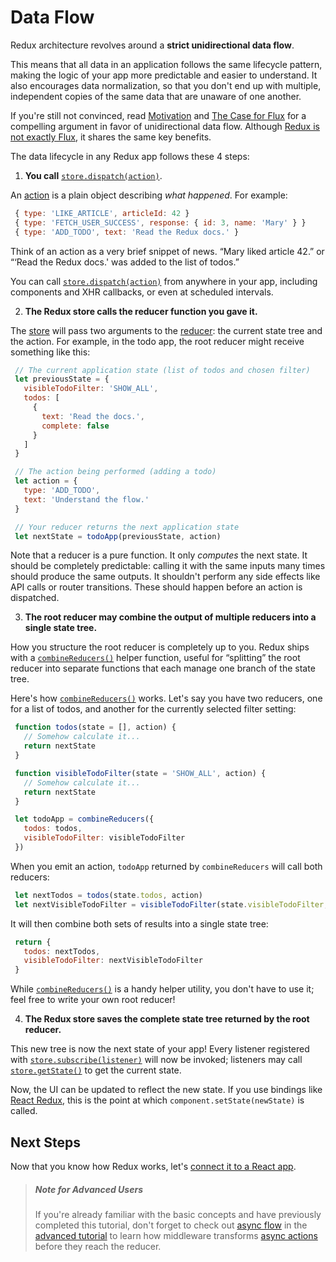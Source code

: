# Data Flow

Redux architecture revolves around a **strict unidirectional data flow**.

This means that all data in an application follows the same lifecycle pattern, making the logic of your app more predictable and easier to understand. It also encourages data normalization, so that you don't end up with multiple, independent copies of the same data that are unaware of one another.

If you're still not convinced, read [Motivation](../introduction/Motivation.md) and [The Case for Flux](https://medium.com/@dan_abramov/the-case-for-flux-379b7d1982c6) for a compelling argument in favor of unidirectional data flow. Although [Redux is not exactly Flux](../introduction/PriorArt.md), it shares the same key benefits.

The data lifecycle in any Redux app follows these 4 steps:

1. **You call** [`store.dispatch(action)`](../api/Store.md#dispatch).

  An [action](Actions.md) is a plain object describing *what happened*. For example:

   ```js
    { type: 'LIKE_ARTICLE', articleId: 42 }
    { type: 'FETCH_USER_SUCCESS', response: { id: 3, name: 'Mary' } }
    { type: 'ADD_TODO', text: 'Read the Redux docs.' }
   ```

  Think of an action as a very brief snippet of news. “Mary liked article 42.” or “‘Read the Redux docs.' was added to the list of todos.”

  You can call [`store.dispatch(action)`](../api/Store.md#dispatch) from anywhere in your app, including components and XHR callbacks, or even at scheduled intervals.

2. **The Redux store calls the reducer function you gave it.**

  The [store](Store.md) will pass two arguments to the [reducer](Reducers.md): the current state tree and the action. For example, in the todo app, the root reducer might receive something like this:

   ```js
    // The current application state (list of todos and chosen filter)
    let previousState = {
      visibleTodoFilter: 'SHOW_ALL',
      todos: [
        {
          text: 'Read the docs.',
          complete: false
        }
      ]
    }

    // The action being performed (adding a todo)
    let action = {
      type: 'ADD_TODO',
      text: 'Understand the flow.'
    }

    // Your reducer returns the next application state
    let nextState = todoApp(previousState, action)
   ```

  Note that a reducer is a pure function. It only *computes* the next state. It should be completely predictable: calling it with the same inputs many times should produce the same outputs. It shouldn't perform any side effects like API calls or router transitions. These should happen before an action is dispatched.

3. **The root reducer may combine the output of multiple reducers into a single state tree.**

  How you structure the root reducer is completely up to you. Redux ships with a [`combineReducers()`](../api/combineReducers.md) helper function, useful for “splitting” the root reducer into separate functions that each manage one branch of the state tree.

  Here's how [`combineReducers()`](../api/combineReducers.md) works. Let's say you have two reducers, one for a list of todos, and another for the currently selected filter setting:

   ```js
    function todos(state = [], action) {
      // Somehow calculate it...
      return nextState
    }

    function visibleTodoFilter(state = 'SHOW_ALL', action) {
      // Somehow calculate it...
      return nextState
    }

    let todoApp = combineReducers({
      todos: todos,
      visibleTodoFilter: visibleTodoFilter
    })
   ```

  When you emit an action, `todoApp` returned by `combineReducers` will call both reducers:

   ```js
    let nextTodos = todos(state.todos, action)
    let nextVisibleTodoFilter = visibleTodoFilter(state.visibleTodoFilter, action)
   ```

  It will then combine both sets of results into a single state tree:

   ```js
    return {
      todos: nextTodos,
      visibleTodoFilter: nextVisibleTodoFilter
    }
   ```

  While [`combineReducers()`](../api/combineReducers.md) is a handy helper utility, you don't have to use it; feel free to write your own root reducer!

4. **The Redux store saves the complete state tree returned by the root reducer.**

  This new tree is now the next state of your app! Every listener registered with [`store.subscribe(listener)`](../api/Store.md#subscribe) will now be invoked; listeners may call [`store.getState()`](../api/Store.md#getState) to get the current state.

  Now, the UI can be updated to reflect the new state. If you use bindings like [React Redux](https://github.com/gaearon/react-redux), this is the point at which `component.setState(newState)` is called.

## Next Steps

Now that you know how Redux works, let's [connect it to a React app](UsageWithReact.md).

>##### Note for Advanced Users
>If you're already familiar with the basic concepts and have previously completed this tutorial, don't forget to check out [async flow](../advanced/AsyncFlow.md) in the [advanced tutorial](../advanced/README.md) to learn how middleware transforms [async actions](../advanced/AsyncActions.md) before they reach the reducer.
